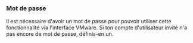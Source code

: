 ### Mot de passe

Il est nécessaire d'avoir un mot de passe pour pouvoir utiliser cette fonctionnalité via l'interface VMware.
Si ton compte d'utilisateur invité n'a pas encore de mot de passe, définis-en un.
